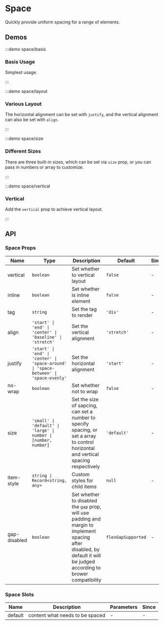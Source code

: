 # Space

Quickly provide uniform spacing for a range of elements.

## Demos

:::demo space/basis

### Basis Usage

Simplest usage.

:::

:::demo space/layout

### Various Layout

The horizontal alignment can be set with `justify`, and the vertical alignment can also be set with `align`.

:::

:::demo space/size

### Different Sizes

There are three built-in sizes, which can be set via `size` prop, or you can pass in numbers or array to customize.

:::

:::demo space/vertical

### Vertical

Add the `vertical` prop to achieve vertical layout.

:::

## API

### Space Props

| Name         | Type                                                                                  | Description                                                                                                                                                             | Default            | Since |
| ------------ | ------------------------------------------------------------------------------------- | ----------------------------------------------------------------------------------------------------------------------------------------------------------------------- | ------------------ | ----- |
| vertical     | `boolean`                                                                             | Set whether to vertical layout                                                                                                                                          | `false`            | -     |
| inline       | `boolean`                                                                             | Set whether is inline element                                                                                                                                           | `false`            | -     |
| tag          | `string`                                                                              | Set the tag to render                                                                                                                                                   | `'div'`            | -     |
| align        | `'start' \| 'end' \| 'center' \| 'baseline' \| 'stretch'`                             | Set the vertical alignment                                                                                                                                              | `'stretch'`        | -     |
| justify      | `'start' \| 'end' \| 'center' \| 'space-around' \| 'space-between' \| 'space-evenly'` | Set the horizontal alignment                                                                                                                                            | `'start'`          | -     |
| no-wrap      | `boolean`                                                                             | Set whether not to wrap                                                                                                                                                 | `false`            | -     |
| size         | `'small' \| 'default' \| 'large' \| number \| [number, number]`                       | Set the size of sapcing, can set a number to specify spacing, or set a array to control horizontal and vertical spacing respectively                                    | `'default'`        | -     |
| item-style   | `string \| Record<string, any>`                                                       | Custom styles for child items                                                                                                                                           | `null`             | -     |
| gap-disabled | `boolean`                                                                             | Set whether to disabled the `gap` prop, will use padding and margin to implement spacing after disabled, by default it will be judged according to brower compatibility | `flexGapSupported` | -     |

### Space Slots

| Name    | Description                     | Parameters | Since |
| ------- | ------------------------------- | ---------- | ----- |
| default | content what needs to be spaced | -          | -     |
